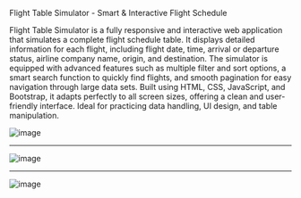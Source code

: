 Flight Table Simulator - Smart & Interactive Flight Schedule

Flight Table Simulator is a fully responsive and interactive web application that simulates a complete flight schedule table. It displays detailed information for each flight, including flight date, time, arrival or departure status, airline company name, origin, and destination. The simulator is equipped with advanced features such as multiple filter and sort options, a smart search function to quickly find flights, and smooth pagination for easy navigation through large data sets. Built using HTML, CSS, JavaScript, and Bootstrap, it adapts perfectly to all screen sizes, offering a clean and user-friendly interface. Ideal for practicing data handling, UI design, and table manipulation.

![image](https://github.com/user-attachments/assets/c9f62ebd-c393-45c0-8583-8e2ea9f467c7)
_______________________________________________________________________________________________________________
![image](https://github.com/user-attachments/assets/316a5398-0937-4089-ad6a-87ed04139a13)
_______________________________________________________________________________________________________________
![image](https://github.com/user-attachments/assets/2062117c-b6f8-4249-a466-fb845f3926bb)

